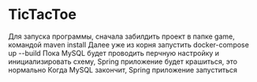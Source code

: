# TicTacToe
Для запуска программы, сначала забилдить проект в папке game, командой maven install
Далее уже из корня запустить docker-compose up --build
Пока MySQL будет проводить перчную настройку и инициализировать схему, Spring приложение будет крашиться, это нормально
Когда MySQL закончит, Spring приложение запуститься 
